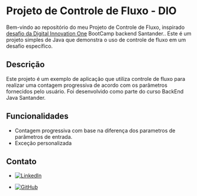 # Projeto de Controle de Fluxo - DIO

Bem-vindo ao repositório do meu Projeto de Controle de Fluxo, inspirado  [desafio da Digital Innovation One](https://github.com/digitalinnovationone/trilha-java-basico/tree/main/desafios/controle-fluxo) BootCamp backend Santander.. Este é um projeto simples de Java que demonstra o uso de controle de fluxo em um desafio específico.

## Descrição

Este projeto é um exemplo de aplicação que utiliza controle de fluxo para realizar uma contagem progressiva de acordo com os parâmetros fornecidos pelo usuário. Foi desenvolvido como parte do curso BackEnd Java Santander.

## Funcionalidades

- Contagem progressiva com base na diferença dos parametros de parâmetros de entrada.
- Exceção personalizada

## Contato
- [![LinkedIn](https://img.shields.io/badge/-LinkedIn-6633CC?style=for-the-badge&logo=linkedin&logoColor=white)](https://www.linkedin.com/in/adriel-sousa-80186a241/)

- [![GitHub](https://img.shields.io/badge/-GitHub-333333?style=for-the-badge&logo=github&logoColor=white)](https://github.com/AdrielProg)
